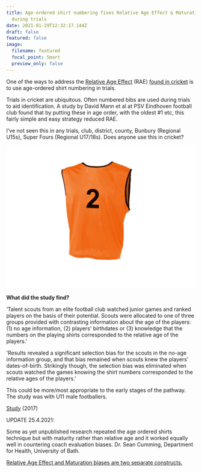 ```yaml
---
title: Age-ordered shirt numbering fixes Relative Age Effect & Maturation Bias
  during trials
date: 2021-01-29T12:32:17.144Z
draft: false
featured: false
image:
  filename: featured
  focal_point: Smart
  preview_only: false
---
```

One of the ways to address the [Relative Age Effect](https://onemoresummer.co.uk/post/what-is-relative-age-effect/) (RAE) [found in cricket](https://onemoresummer.co.uk/post/how-rae-affects-a-county-career/) is to use age-ordered shirt numbering in trials.

Trials in cricket are ubiquitous. Often numbered bibs are used during trials to aid identification. A study by David Mann et al at PSV Eindhoven football club found that by putting these in age order, with the oldest #1 etc, this fairly simple and easy strategy reduced RAE.

I’ve not seen this in any trials, club, district, county, Bunbury (Regional U15s), Super Fours (Regional U17/18s). Does anyone use this in cricket?

![](bib.png)

**What did the study find?**

‘Talent scouts from an elite football club watched junior games and ranked players on the basis of their potential. Scouts were allocated to one of three groups provided with contrasting information about the age of the players: (1) no age information, (2) players' birthdates or (3) knowledge that the numbers on the playing shirts corresponded to the relative age of the players.'

'Results revealed a significant selection bias for the scouts in the no-age information group, and that bias remained when scouts knew the players' dates-of-birth. Strikingly though, the selection bias was eliminated when scouts watched the games knowing the shirt numbers corresponded to the relative ages of the players.’

This could be more/most appropriate to the early stages of the pathway. The study was with U11 male footballers.

[Study](https://pubmed.ncbi.nlm.nih.gov/27238077/#:~:text=When%20placed%20into%20age%20groups,show%20how%20to%20reduce%20it.) (2017)

UPDATE 25.4.2021:

Some as yet unpublished research repeated the age ordered shirts technique but with maturity rather than relative age and it worked equally well in countering coach evaluation biases. Dr. Sean Cumming, Department for Health, University of Bath.

[Relative Age Effect and Maturation biases are two separate constructs.](https://onemoresummer.co.uk/post/relative-age-and-maturation-effects-are-separate-constructs/)